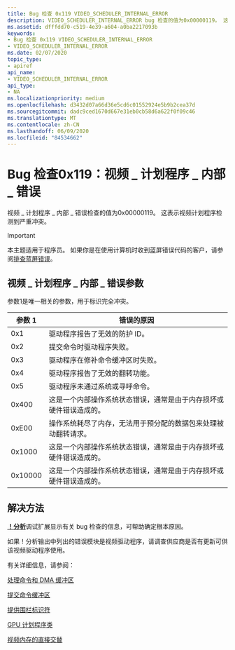 ```yaml
---
title: Bug 检查 0x119 VIDEO_SCHEDULER_INTERNAL_ERROR
description: VIDEO_SCHEDULER_INTERNAL_ERROR bug 检查的值为0x00000119。 这表示视频计划程序检测到严重冲突。
ms.assetid: dfffdd70-c519-4e39-a604-a0ba2217093b
keywords:
- Bug 检查 0x119 VIDEO_SCHEDULER_INTERNAL_ERROR
- VIDEO_SCHEDULER_INTERNAL_ERROR
ms.date: 02/07/2020
topic_type:
- apiref
api_name:
- VIDEO_SCHEDULER_INTERNAL_ERROR
api_type:
- NA
ms.localizationpriority: medium
ms.openlocfilehash: d3432d07a66d36e5cd6c01552924e5b9b2cea37d
ms.sourcegitcommit: dadc9ced1670d667e31eb0cb58d6a622f0f09c46
ms.translationtype: MT
ms.contentlocale: zh-CN
ms.lasthandoff: 06/09/2020
ms.locfileid: "84534662"
---
```

# <a name="bug-check-0x119-video_scheduler_internal_error"></a>Bug 检查0x119：视频 \_ 计划程序 \_ 内部 \_ 错误

视频 \_ 计划程序 \_ 内部 \_ 错误检查的值为0x00000119。 这表示视频计划程序检测到严重冲突。

> [!IMPORTANT]
> 本主题适用于程序员。 如果你是在使用计算机时收到蓝屏错误代码的客户，请参阅[排查蓝屏错误](https://www.windows.com/stopcode)。

## <a name="video_scheduler_internal_error-parameters"></a>视频 \_ 计划程序 \_ 内部 \_ 错误参数

参数1是唯一相关的参数，用于标识完全冲突。

| 参数 1 | 错误的原因                                       |
|-----------|--------------------------------------------------------|
|0x1|驱动程序报告了无效的防护 ID。 |
|0x2| 提交命令时驱动程序失败。|
|0x3|驱动程序在修补命令缓冲区时失败。 |
|0x4| 驱动程序报告了无效的翻转功能。|
|0x5| 驱动程序未通过系统或寻呼命令。|
|0x400| 这是一个内部操作系统状态错误，通常是由于内存损坏或硬件错误造成的。|
|0xE00 | 操作系统耗尽了内存，无法用于预分配的数据包来处理被动翻转请求。|
|0x1000| 这是一个内部操作系统状态错误，通常是由于内存损坏或硬件错误造成的。|
|0x10000| 这是一个内部操作系统状态错误，通常是由于内存损坏或硬件错误造成的。|

## <a name="resolution"></a>解决方法

[**！分析**](-analyze.md)调试扩展显示有关 bug 检查的信息，可帮助确定根本原因。

如果！分析输出中列出的错误模块是视频驱动程序，请调查供应商是否有更新可供该视频驱动程序使用。

有关详细信息，请参阅：

[处理命令和 DMA 缓冲区](https://docs.microsoft.com/windows-hardware/drivers/display/handling-command-and-dma-buffers)

[提交命令缓冲区](https://docs.microsoft.com/windows-hardware/drivers/display/submitting-a-command-buffer)

[提供围栏标识符](https://docs.microsoft.com/windows-hardware/drivers/display/supplying-fence-identifiers)

[GPU 计划程序类](https://docs.microsoft.com/windows-hardware/drivers/display/gpu-scheduler-class)

[视频内存的直接交替](https://docs.microsoft.com/windows-hardware/drivers/display/direct-flip-of-video-memory)
